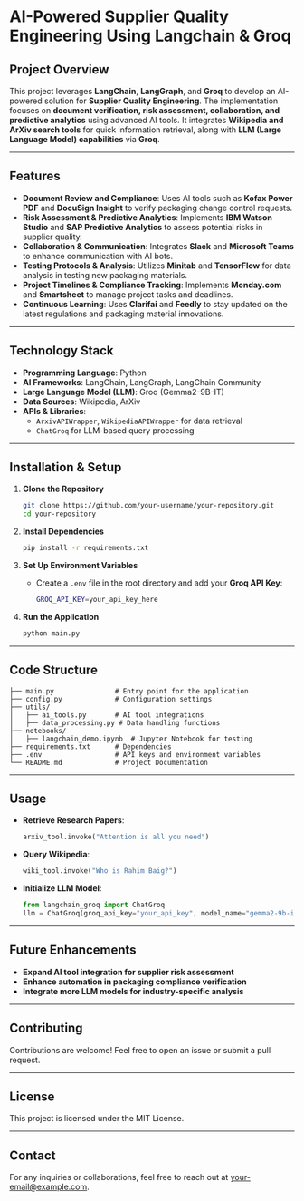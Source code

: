 # **AI-Powered Supplier Quality Engineering Using Langchain & Groq**

## **Project Overview**
This project leverages **LangChain**, **LangGraph**, and **Groq** to develop an AI-powered solution for **Supplier Quality Engineering**. The implementation focuses on **document verification, risk assessment, collaboration, and predictive analytics** using advanced AI tools. It integrates **Wikipedia and ArXiv search tools** for quick information retrieval, along with **LLM (Large Language Model) capabilities** via **Groq**.

---

## **Features**
- **Document Review and Compliance**: Uses AI tools such as **Kofax Power PDF** and **DocuSign Insight** to verify packaging change control requests.
- **Risk Assessment & Predictive Analytics**: Implements **IBM Watson Studio** and **SAP Predictive Analytics** to assess potential risks in supplier quality.
- **Collaboration & Communication**: Integrates **Slack** and **Microsoft Teams** to enhance communication with AI bots.
- **Testing Protocols & Analysis**: Utilizes **Minitab** and **TensorFlow** for data analysis in testing new packaging materials.
- **Project Timelines & Compliance Tracking**: Implements **Monday.com** and **Smartsheet** to manage project tasks and deadlines.
- **Continuous Learning**: Uses **Clarifai** and **Feedly** to stay updated on the latest regulations and packaging material innovations.

---

## **Technology Stack**
- **Programming Language**: Python
- **AI Frameworks**: LangChain, LangGraph, LangChain Community
- **Large Language Model (LLM)**: Groq (Gemma2-9B-IT)
- **Data Sources**: Wikipedia, ArXiv
- **APIs & Libraries**:
  - `ArxivAPIWrapper`, `WikipediaAPIWrapper` for data retrieval
  - `ChatGroq` for LLM-based query processing

---

## **Installation & Setup**
1. **Clone the Repository**
   ```sh
   git clone https://github.com/your-username/your-repository.git
   cd your-repository
   ```

2. **Install Dependencies**
   ```sh
   pip install -r requirements.txt
   ```

3. **Set Up Environment Variables**
   - Create a `.env` file in the root directory and add your **Groq API Key**:
     ```sh
     GROQ_API_KEY=your_api_key_here
     ```

4. **Run the Application**
   ```sh
   python main.py
   ```

---

## **Code Structure**
```
├── main.py               # Entry point for the application
├── config.py             # Configuration settings
├── utils/
│   ├── ai_tools.py       # AI tool integrations
│   ├── data_processing.py # Data handling functions
├── notebooks/
│   ├── langchain_demo.ipynb  # Jupyter Notebook for testing
├── requirements.txt      # Dependencies
├── .env                  # API keys and environment variables
└── README.md             # Project Documentation
```

---

## **Usage**
- **Retrieve Research Papers**:  
  ```python
  arxiv_tool.invoke("Attention is all you need")
  ```
- **Query Wikipedia**:  
  ```python
  wiki_tool.invoke("Who is Rahim Baig?")
  ```
- **Initialize LLM Model**:  
  ```python
  from langchain_groq import ChatGroq
  llm = ChatGroq(groq_api_key="your_api_key", model_name="gemma2-9b-it")
  ```

---

## **Future Enhancements**
- **Expand AI tool integration for supplier risk assessment**
- **Enhance automation in packaging compliance verification**
- **Integrate more LLM models for industry-specific analysis**

---

## **Contributing**
Contributions are welcome! Feel free to open an issue or submit a pull request.

---

## **License**
This project is licensed under the MIT License.

---

## **Contact**
For any inquiries or collaborations, feel free to reach out at [your-email@example.com](mailto:rahimbaig00332211@Gmail.com).

